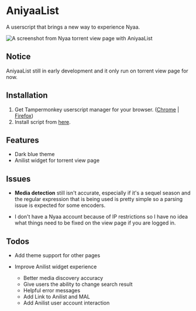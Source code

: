 # AniyaaList

A userscript that brings a new way to experience Nyaa.

![A screenshot from Nyaa torrent view page with AniyaaList](https://us-east-1.tixte.net/uploads/mryuto.tixte.co/chrome_0KFXb1ZnLs.gif)

## Notice

AniyaaList still in early development and it only run on torrent view page for now.

## Installation

1. Get Tampermonkey userscript manager for your browser. ([Chrome](https://chrome.google.com/webstore/detail/tampermonkey/dhdgffkkebhmkfjojejmpbldmpobfkfo) | [Firefox](https://addons.mozilla.org/en-US/firefox/addon/tampermonkey/))
2. Install script from [here](https://github.com/MrYuto/AniyaaList/raw/main/dist/aniyaa-list.user.js).

## Features

- Dark blue theme
- Anilist widget for torrent view page

## Issues

- **Media detection** still isn't accurate, especially if it's a sequel season and the regular expression that is being used is pretty simple so a parsing issue is expected for some encoders.

- I don't have a Nyaa account because of IP restrictions so I have no idea what things need to be fixed on the view page if you are logged in.

## Todos

- Add theme support for other pages

- Improve Anilist widget experience
  - Better media discovery accuracy
  - Give users the ability to change search result
  - Helpful error messages
  - Add Link to Anilist and MAL
  - Add Anilist user account interaction
